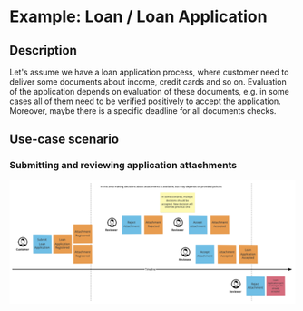 # Example: Loan / Loan Application

Description
------------

Let's assume we have a loan application process, where customer need to deliver some documents about income, credit cards and so on. Evaluation of the application depends on evaluation of these documents, e.g. in some cases all of them need to be verified positively to accept the application. Moreover, maybe there is a specific deadline for all documents checks.

Use-case scenario
-----------------

### Submitting and reviewing application attachments

![](../assets/examples/loan/board-loan-application-process.png)
